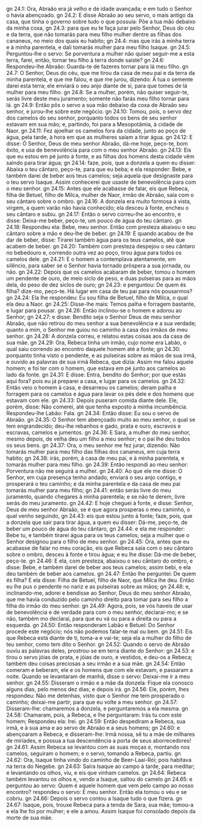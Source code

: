 gn 24.1: Ora, Abraão era já velho e de idade avançada; e em tudo o Senhor o havia abençoado.
gn 24.2: E disse Abraão ao seu servo, o mais antigo da casa, que tinha o governo sobre tudo o que possuía: Põe a tua mão debaixo da minha coxa,
gn 24.3: para que eu te faça jurar pelo Senhor, Deus do céu e da terra, que não tomarás para meu filho mulher dentre as filhas dos cananeus, no meio dos quais eu habito;
gn 24.4: mas que irás à minha terra e à minha parentela, e dali tomarás mulher para meu filho Isaque.
gn 24.5: Perguntou-lhe o servo: Se porventura a mulher não quiser seguir-me a esta terra, farei, então, tornar teu filho à terra donde saíste?
gn 24.6: Respondeu-lhe Abraão: Guarda-te de fazeres tornar para lá meu filho.
gn 24.7: O Senhor, Deus do céu, que me tirou da casa de meu pai e da terra da minha parentela, e que me falou, e que me jurou, dizendo: À tua o semente darei esta terra; ele enviará o seu anjo diante de si, para que tomes de lá mulher para meu filho.
gn 24.8: Se a mulher, porém, não quiser seguir-te, serás livre deste meu juramento; somente não farás meu filho tornar para lá.
gn 24.9: Então pôs o servo a sua mão debaixo da coxa de Abraão seu senhor, e jurou-lhe sobre este negócio.
gn 24.10: Tomou, pois, o servo dez dos camelos do seu senhor, porquanto todos os bens de seu senhor estavam em sua mão; e, partindo, foi para a Mesopotâmia, à cidade de Naor.
gn 24.11: Fez ajoelhar os camelos fora da cidade, junto ao poço de água, pela tarde, à hora em que as mulheres saíam a tirar água.
gn 24.12: E disse: Ó Senhor, Deus de meu senhor Abraão, dá-me hoje, peço-te, bom êxito, e usa de benevolência para com o meu senhor Abraão.
gn 24.13: Eis que eu estou em pé junto à fonte, e as filhas dos homens desta cidade vêm saindo para tirar água;
gn 24.14: faze, pois, que a donzela a quem eu disser: Abaixa o teu cântaro, peço-te, para que eu beba; e ela responder: Bebe, e também darei de beber aos teus camelos; seja aquela que designaste para o teu servo Isaque. Assim conhecerei que usaste de benevolência para com o meu senhor.
gn 24.15: Antes que ele acabasse de falar, eis que Rebeca, filha de Betuel, filho de Milca, mulher de Naor, irmão de Abraão, saía com o seu cântaro sobre o ombro.
gn 24.16: A donzela era muito formosa à vista, virgem, a quem varão não havia conhecido; ela desceu à fonte, encheu o seu cântaro e subiu.
gn 24.17: Então o servo correu-lhe ao encontro, e disse: Deixa-me beber, peço-te, um pouco de água do teu cântaro.
gn 24.18: Respondeu ela: Bebe, meu senhor. Então com presteza abaixou o seu cântaro sobre a mão e deu-lhe de beber.
gn 24.19: E quando acabou de lhe dar de beber, disse: Tirarei também água para os teus camelos, até que acabem de beber.
gn 24.20: Também com presteza despejou o seu cântaro no bebedouro e, correndo outra vez ao poço, tirou água para todos os camelos dele.
gn 24.21: E o homem a contemplava atentamente, em silêncio, para saber se o Senhor havia tornado próspera a sua jornada, ou não.
gn 24.22: Depois que os camelos acabaram de beber, tomou o homem um pendente de ouro, de meio siclo de peso, e duas pulseiras para as mãos dela, do peso de dez siclos de ouro;
gn 24.23: e perguntou: De quem és filha? dize-mo, peço-te. Há lugar em casa de teu pai para nós pousarmos?
gn 24.24: Ela lhe respondeu: Eu sou filha de Betuel, filho de Milca, o qual ela deu a Naor.
gn 24.25: Disse-lhe mais: Temos palha e forragem bastante, e lugar para pousar.
gn 24.26: Então inclinou-se o homem e adorou ao Senhor;
gn 24.27: e disse: Bendito seja o Senhor Deus de meu senhor Abraão, que não retirou do meu senhor a sua benevolência e a sua verdade; quanto a mim, o Senhor me guiou no caminho à casa dos irmãos de meu senhor.
gn 24.28: A donzela correu, e relatou estas coisas aos da casa de sua mãe.
gn 24.29: Ora, Rebeca tinha um irmão, cujo nome era Labão, o qual saiu correndo ao encontro daquele homem até a fonte;
gn 24.30: porquanto tinha visto o pendente, e as pulseiras sobre as mãos de sua irmã, e ouvido as palavras de sua irmã Rebeca, que dizia: Assim me falou aquele homem; e foi ter com o homem, que estava em pé junto aos camelos ao lado da fonte.
gn 24.31: E disse: Entra, bendito do Senhor; por que estás aqui fora? pois eu já preparei a casa, e lugar para os camelos.
gn 24.32: Então veio o homem à casa, e desarreou os camelos; deram palha e forragem para os camelos e água para lavar os pés dele e dos homens que estavam com ele.
gn 24.33: Depois puseram comida diante dele. Ele, porém, disse: Não comerei, até que tenha exposto a minha incumbência. Respondeu-lhe Labão: Fala.
gn 24.34: Então disse: Eu sou o servo de Abraão.
gn 24.35: O Senhor tem abençoado muito ao meu senhor, o qual se tem engrandecido; deu-lhe rebanhos e gado, prata e ouro, escravos e escravas, camelos e jumentos.
gn 24.36: E Sara, a mulher do meu senhor, mesmo depois, de velha deu um filho a meu senhor; e o pai lhe deu todos os seus bens.
gn 24.37: Ora, o meu senhor me fez jurar, dizendo: Não tomarás mulher para meu filho das filhas dos cananeus, em cuja terra habito;
gn 24.38: irás, porém, à casa de meu pai, e à minha parentela, e tomarás mulher para meu filho.
gn 24.39: Então respondi ao meu senhor: Porventura não me seguirá a mulher.
gn 24.40: Ao que ele me disse: O Senhor, em cuja presença tenho andado, enviará o seu anjo contigo, e prosperará o teu caminho; e da minha parentela e da casa de meu pai tomarás mulher para meu filho;
gn 24.41: então serás livre do meu juramento, quando chegares à minha parentela; e se não te derem, livre serás do meu juramento.
gn 24.42: E hoje cheguei à fonte, e disse: Senhor, Deus de meu senhor Abraão, se é que agora prosperas o meu caminho, o qual venho seguindo,
gn 24.43: eis que estou junto à fonte; faze, pois, que a donzela que sair para tirar água, a quem eu disser: Dá-me, peço-te, de beber um pouco de água do teu cântaro,
gn 24.44: e ela me responder: Bebe tu, e também tirarei água para os teus camelos; seja a mulher que o Senhor designou para o filho de meu senhor.
gn 24.45: Ora, antes que eu acabasse de falar no meu coração, eis que Rebeca saía com o seu cântaro sobre o ombro, desceu à fonte e tirou água; e eu lhe disse: Dá-me de beber, peço-te.
gn 24.46: E ela, com presteza, abaixou o seu cântaro do ombro, e disse: Bebe, e também darei de beber aos teus camelos; assim bebi, e ela deu também de beber aos camelos.
gn 24.47: Então lhe perguntei: De quem és filha? E ela disse: Filha de Betuel, filho de Naor, que Milca lhe deu. Então eu lhe pus o pendente no nariz e as pulseiras sobre as mãos;
gn 24.48: e, inclinando-me, adorei e bendisse ao Senhor, Deus do meu senhor Abraão, que me havia conduzido pelo caminho direito para tomar para seu filho a filha do irmão do meu senhor.
gn 24.49: Agora, pois, se vós haveis de usar de benevolência e de verdade para com o meu senhor, declarai-mo; e se não, também mo declarai, para que eu vá ou para a direita ou para a esquerda.
gn 24.50: Então responderam Labão e Betuel: Do Senhor procede este negócio; nós não podemos falar-te mal ou bem.
gn 24.51: Eis que Rebeca está diante de ti, toma-a e vai-te; seja ela a mulher do filho de teu senhor, como tem dito o Senhor.
gn 24.52: Quando o servo de Abraão ouviu as palavras deles, prostrou-se em terra diante do Senhor:
gn 24.53: e tirou o servo jóias de prata, e jóias de ouro, e vestidos, e deu-os a Rebeca; também deu coisas preciosas a seu irmão e a sua mãe.
gn 24.54: Então comeram e beberam, ele e os homens que com ele estavam, e passaram a noite. Quando se levantaram de manhã, disse o servo: Deixai-me ir a meu senhor.
gn 24.55: Disseram o irmão e a mãe da donzela: Fique ela conosco alguns dias, pelo menos dez dias; e depois irá.
gn 24.56: Ele, porém, lhes respondeu: Não me detenhas, visto que o Senhor me tem prosperado o caminho; deixai-me partir, para que eu volte a meu senhor.
gn 24.57: Disseram-lhe: chamaremos a donzela, e perguntaremos a ela mesma.
gn 24.58: Chamaram, pois, a Rebeca, e lhe perguntaram: Irás tu com este homem; Respondeu ela: Irei.
gn 24.59: Então despediram a Rebeca, sua irmã, e à sua ama e ao servo de Abraão e a seus homens;
gn 24.60: e abençoaram a Rebeca, e disseram-lhe: Irmã nossa, sê tu a mãe de milhares de miríades, e possua a tua descendência a porta de seus aborrecedores!
gn 24.61: Assim Rebeca se levantou com as suas moças e, montando nos camelos, seguiram o homem; e o servo, tomando a Rebeca, partiu.
gn 24.62: Ora, Isaque tinha vindo do caminho de Beer-Laai-Rói; pois habitava na terra do Negebe.
gn 24.63: Saíra Isaque ao campo à tarde, para meditar; e levantando os olhos, viu, e eis que vinham camelos.
gn 24.64: Rebeca também levantou os olhos e, vendo a Isaque, saltou do camelo
gn 24.65: e perguntou ao servo: Quem é aquele homem que vem pelo campo ao nosso encontro? respondeu o servo: É meu senhor. Então ela tomou o véu e se cobriu.
gn 24.66: Depois o servo contou a Isaque tudo o que fizera.
gn 24.67: Isaque, pois, trouxe Rebeca para a tenda de Sara, sua mãe; tomou-a e ela lhe foi por mulher; e ele a amou. Assim Isaque foi consolado depois da morte de sua mãe.
